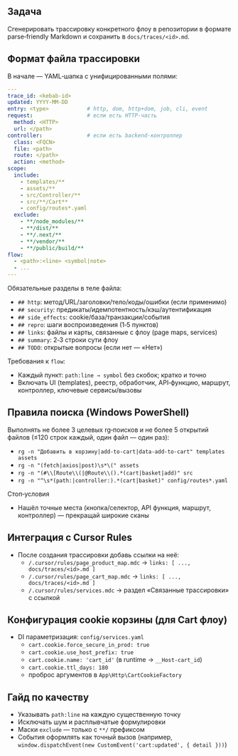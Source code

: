 ## Задача

Сгенерировать трассировку конкретного флоу в репозитории в формате parse‑friendly Markdown и сохранить в `docs/traces/<id>.md`.

## Формат файла трассировки

В начале — YAML‑шапка с унифицированными полями:

```yaml
---
trace_id: <kebab-id>
updated: YYYY-MM-DD
entry: <type>            # http, dom, http+dom, job, cli, event
request:                 # если есть HTTP‑часть
  method: <HTTP>
  url: </path>
controller:              # если есть backend‑контроллер
  class: <FQCN>
  file: <path>
  route: </path>
  action: <method>
scope:
  include:
    - templates/**
    - assets/**
    - src/Controller/**
    - src/**/Cart**
    - config/routes*.yaml
  exclude:
    - **/node_modules/**
    - **/dist/**
    - **/.next/**
    - **/vendor/**
    - **/public/build/**
flow:
  - <path>:<line> <symbol|note>
  - ...
---
```

Обязательные разделы в теле файла:
- `## http`: метод/URL/заголовки/тело/коды/ошибки (если применимо)
- `## security`: предикаты/идемпотентность/кэш/аутентификация
- `## side_effects`: cookie/база/транзакции/события
- `## repro`: шаги воспроизведения (1‑5 пунктов)
- `## links`: файлы и карты, связанные с флоу (page maps, services)
- `## summary`: 2‑3 строки сути флоу
- `## TODO`: открытые вопросы (если нет — «Нет»)

Требования к `flow`:
- Каждый пункт: `path:line → symbol` без скобок; кратко и точно
- Включать UI (templates), реестр, обработчик, API‑функцию, маршрут, контроллер, ключевые сервисы/вызовы

## Правила поиска (Windows PowerShell)

Выполнять не более 3 целевых rg‑поисков и не более 5 открытий файлов (≤120 строк каждый, один файл — один раз):
- `rg -n "Добавить в корзину|add-to-cart|data-add-to-cart" templates assets`
- `rg -n "(fetch|axios|post)\s*\(" assets`
- `rg -n "(#\\[Route\\(|@Route\\().*(cart|basket|add)" src`
- `rg -n "^\s*(path:|controller:).*(cart|basket)" config/routes*.yaml`

Стоп‑условия
- Нашёл точные места (кнопка/селектор, API функция, маршрут, контроллер) — прекращай широкие сканы

## Интеграция с Cursor Rules

- После создания трассировки добавь ссылки на неё:
  - `/.cursor/rules/page_product_map.mdc` → `links: [ ..., docs/traces/<id>.md ]`
  - `/.cursor/rules/page_cart_map.mdc` → `links: [ ..., docs/traces/<id>.md ]`
  - `/.cursor/rules/services.mdc` → раздел «Связанные трассировки» с ссылкой

## Конфигурация cookie корзины (для Cart флоу)

- DI параметризация: `config/services.yaml`
  - `cart.cookie.force_secure_in_prod: true`
  - `cart.cookie.use_host_prefix: true`
  - `cart.cookie.name: 'cart_id'` (в runtime → `__Host-cart_id`)
  - `cart.cookie.ttl_days: 180`
  - проброс аргументов в `App\Http\CartCookieFactory`

## Гайд по качеству

- Указывать `path:line` на каждую существенную точку
- Исключать шум и расплывчатые формулировки
- Маски `exclude` — только с `**/` префиксом
- События оформлять как точный вызов (например, `window.dispatchEvent(new CustomEvent('cart:updated', { detail }))`)


